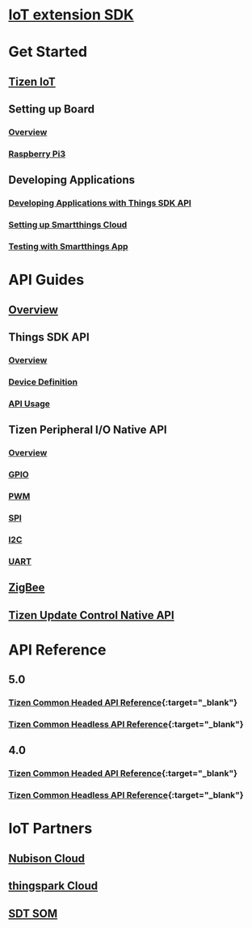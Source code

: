 # [IoT extension SDK](/iot/index.md)

# Get Started
## [Tizen IoT](/iot/get-started/overview.md)
## Setting up Board
### [Overview](/iot/get-started/setting-up-board.md)
### [Raspberry Pi3](/iot/get-started/rpi3-5.0.md)
## Developing Applications
### [Developing Applications with Things SDK API](/iot/get-started/things-app-development-5.0.md)
### [Setting up Smartthings Cloud](/iot/get-started/things-cloud-setup.md)
### [Testing with Smartthings App](/iot/get-started/cloud-app-test.md)

# API Guides
## [Overview](/iot/guides/iot-api.md)
## Things SDK API
### [Overview](/iot/guides/things-api-5.0.md)
### [Device Definition](/iot/guides/things-api-device-5.0.md)
### [API Usage](/iot/guides/things-api-guide-5.0.md)
## Tizen Peripheral I/O Native API
### [Overview](/iot/guides/peripheral-io-api.md)
### [GPIO](/iot/guides/peripheral-io-api-gpio.md)
### [PWM](/iot/guides/peripheral-io-api-pwm.md)
### [SPI](/iot/guides/peripheral-io-api-spi.md)
### [I2C](/iot/guides/peripheral-io-api-i2c.md)
### [UART](/iot/guides/peripheral-io-api-uart.md)
## [ZigBee](/iot/guides/zigbee.md)
## [Tizen Update Control Native API](/iot/guides/update-control-api.md)

# API Reference
## 5.0
### [Tizen Common Headed API Reference](/iot/api/5.0/tizen-iot-headed/index.html){:target="_blank"}
### [Tizen Common Headless API Reference](/iot/api/5.0/tizen-iot-headless/index.html){:target="_blank"}
## 4.0
### [Tizen Common Headed API Reference](/iot/api/4.0/tizen-iot-headed/index.html){:target="_blank"}
### [Tizen Common Headless API Reference](/iot/api/4.0/tizen-iot-headless/index.html){:target="_blank"}

# IoT Partners
## [Nubison Cloud](/iot/iot-partners/nubison.md)
## [thingspark Cloud](/iot/iot-partners/thingspark.md)
## [SDT SOM](/iot/iot-partners/sdt_som.md)
